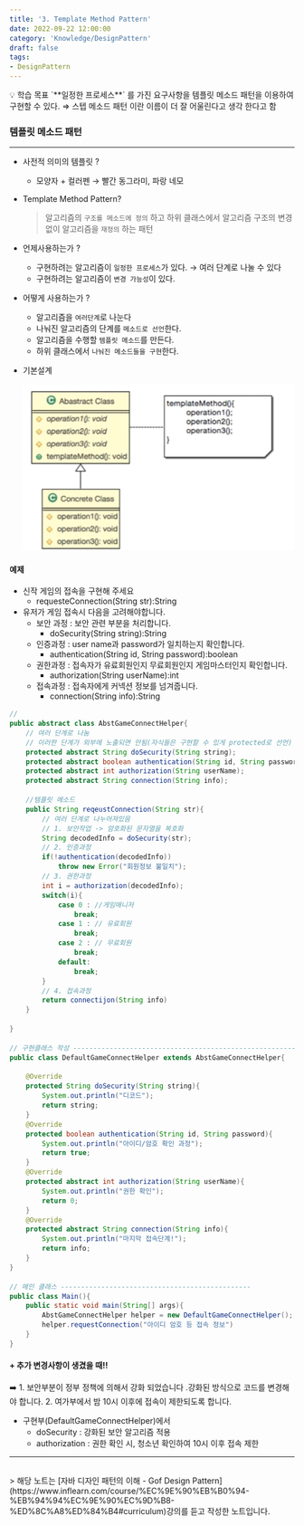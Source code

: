 ```yaml
---
title: '3. Template Method Pattern'
date: 2022-09-22 12:00:00
category: 'Knowledge/DesignPattern'
draft: false
tags: 
- DesignPattern
---
```


<aside>
💡 학습 목표  
`**일정한 프로세스**` 를 가진 요구사항을 템플릿 메소드 패턴을 이용하여 구현할 수 있다.
⇒ 스텝 메소드 패턴 이란 이름이 더 잘 어울린다고 생각 한다고 함

</aside>

### 템플릿 메소드 패턴

---

- 사전적 의미의 템플릿 ?
    - 모양자 + 컬러펜 → 빨간 동그라미, 파랑 네모
- Template Method Pattern?
    
    > 알고리즘의 `구조를 메소드에 정의` 하고 
    하위 클래스에서 알고리즘 구조의 변경없이
    알고리즘을 `재정의` 하는 패턴
    > 
- 언제사용하는가 ?
    - 구현하려는 알고리즘이 `일정한 프로세스`가 있다. → 여러 단계로 나눌 수 있다
    - 구현하려는 알고리즘이 `변경 가능성`이 있다.
- 어떻게 사용하는가 ?
    - 알고리즘을 `여러단계`로 나눈다
    - 나눠진 알고리즘의 단계를 `메소드로 선언`한다.
    - 알고리즘을 수행할 `템플릿 메소드`를 만든다.
    - 하위 클래스에서 `나눠진 메소드들을 구현`한다.

- 기본설계
    
    ![템플릿메소드 패턴](./images/TemplateMethod_설계.png)
    

#### 예제

- 신작 게임의 접속을 구현해 주세요
    - requesteConnection(String str):String
- 유저가 게임 접속시 다음을 고려해야합니다.
    - 보안 과정 : 보안 관련 부분을 처리합니다.
        - doSecurity(String string):String
    - 인증과정 : user name과 password가 일치하는지 확인합니다.
        - authentication(String id, String password):boolean
    - 권한과정 : 접속자가 유료회원인지 무료회원인지 게임마스터인지 확인합니다.
        - authorization(String userName):int
    - 접속과정 : 접속자에게 커넥션 정보를 넘겨줍니다.
        - connection(String info):String

```java
//
public abstract class AbstGameConnectHelper{
	// 여러 단계로 나눔
	// 이러한 단계가 외부에 노출되면 안됨(자식들은 구현할 수 있게 protected로 선언)
	protected abstract String doSecurity(String string);
	protected abstract boolean authentication(String id, String password);
	protected abstract int authorization(String userName);
	protected abstract String connection(String info);

	//템플릿 메소드
	public String reqeustConnection(String str){
		// 여러 단계로 나누어져있음
		// 1. 보안작업 -> 암호화된 문자열을 복호화
		String decodedInfo = doSecurity(str);
		// 2. 인증과정
		if(!authentication(decodedInfo))
			throw new Error("회원정보 불일치");
		// 3. 권한과정 
		int i = authorization(decodedInfo);
		switch(i){
			case 0 : //게임매니저
				break;
			case 1 : // 유료회원
				break;
			case 2 : // 무료회원
				break;
			default:
				break; 
		}
		// 4. 접속과정
		return connectijon(String info)
	}
	
}

// 구현클래스 작성 ----------------------------------------------------------
public class DefaultGameConnectHelper extends AbstGameConnectHelper{
	
	@Override
	protected String doSecurity(String string){
		System.out.println("디코드");
		return string;
	}
	@Override
	protected boolean authentication(String id, String password){
		System.out.println("아이디/암호 확인 과정");
		return true;
	}
	@Override
	protected abstract int authorization(String userName){
		System.out.println("권한 확인");
		return 0;
	}
	@Override
	protected abstract String connection(String info){
		System.out.println("마지막 접속단계!");
		return info;
	}	
}

// 메인 클래스 -----------------------------------------------
public class Main(){
	public static void main(String[] args){
		AbstGameConnectHelper helper = new DefaultGameConnectHelper();
		helper.requestConnection("아이디 암호 등 접속 정보")
	}
}

```


#### + 추가 변경사항이 생겼을 때!!

<aside>
➡️ 1. 보안부분이 정부 정책에 의해서 강화 되었습니다 .강화된 방식으로 코드를 변경해야 합니다.
2. 여가부에서 밤 10시 이후에 접속이 제한되도록 합니다.

</aside>

- 구현부(DefaultGameConnectHelper)에서
    - doSecurity : 강화된 보안 알고리즘 적용
    - authorization : 권한 확인 시, 청소년 확인하여 10시 이후 접속 제한

---

<br/>
 > 해당 노트는 [자바 디자인 패턴의 이해 - Gof Design Pattern](https://www.inflearn.com/course/%EC%9E%90%EB%B0%94-%EB%94%94%EC%9E%90%EC%9D%B8-%ED%8C%A8%ED%84%B4#curriculum)강의를 듣고 작성한 노트입니다.
 
